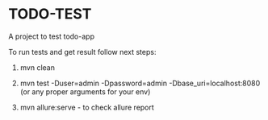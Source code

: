 
# TODO-TEST

A project to test todo-app

To run tests and get result follow next steps:

1. mvn clean

2. mvn test -Duser=admin -Dpassword=admin -Dbase_uri=localhost:8080
(or any proper arguments for your env)

3. mvn allure:serve - to check allure report

